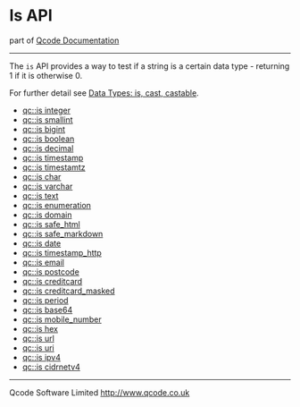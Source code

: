 Is API
=======
part of [Qcode Documentation](index.md)

* * *

The `is` API provides a way to test if a string is a certain data type - returning 1 if it is otherwise 0.

For further detail see [Data Types: is, cast, castable](data-types.md).

* [qc::is integer](procs/is-integer.md)
* [qc::is smallint](procs/is-smallint.md)
* [qc::is bigint](procs/is-bigint.md)
* [qc::is boolean](procs/is-boolean.md)
* [qc::is decimal](procs/is-decimal.md)
* [qc::is timestamp](procs/is-timestamp.md)
* [qc::is timestamtz](procs/is-timestamptz.md)
* [qc::is char](procs/is-char.md)
* [qc::is varchar](procs/is-varchar.md)
* [qc::is text](procs/is-text.md)
* [qc::is enumeration](procs/is-enumeration.md)
* [qc::is domain](procs/is-domain.md)
* [qc::is safe_html](procs/is-safe_html.md)
* [qc::is safe_markdown](procs/is-safe_markdown.md)
* [qc::is date](procs/is-date.md)
* [qc::is timestamp_http](procs/is-timestamp_http.md)
* [qc::is email](procs/is-email.md)
* [qc::is postcode](procs/is-postcode.md)
* [qc::is creditcard](procs/is-creditcard.md)
* [qc::is creditcard_masked](procs/is-creditcard_masked.md)
* [qc::is period](procs/is-period.md)
* [qc::is base64](procs/is-base64.md)
* [qc::is mobile_number](procs/is-mobile_number.md)
* [qc::is hex](procs/is-hex.md)
* [qc::is url](procs/is-url.md)
* [qc::is uri](procs/is-uri.md)
* [qc::is ipv4](procs/is-ipv4.md)
* [qc::is cidrnetv4](procs/is-cidrnetv4.md)


* * *

Qcode Software Limited <http://www.qcode.co.uk>